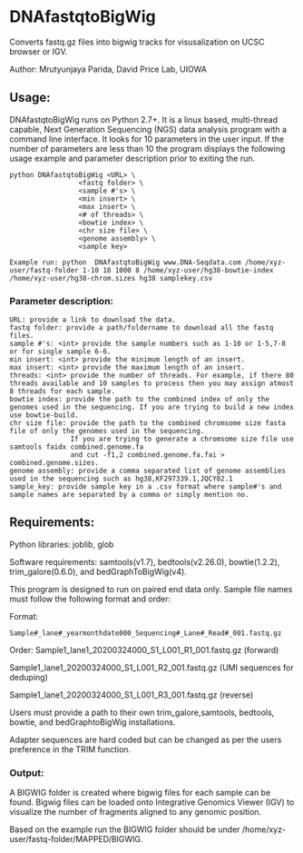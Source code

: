 # DNAfastqtoBigWig
Converts fastq.gz files into bigwig tracks for visusalization on UCSC browser or IGV.

Author: Mrutyunjaya Parida, David Price Lab, UIOWA

## Usage:
DNAfastqtoBigWig runs on Python 2.7+. It is a linux based, multi-thread capable, Next Generation Sequencing (NGS) data analysis program with a command line interface.
It looks for 10 parameters in the user input. If the number of parameters are less than 10 the program displays the following usage example and parameter description prior to exiting the run.
```
python DNAfastqtoBigWig <URL> \
                 <fastq folder> \
                 <sample #'s> \
                 <min insert> \
                 <max insert> \
                 <# of threads> \
                 <bowtie index> \
                 <chr size file> \
                 <genome assembly> \
                 <sample key>
                 
Example run: python  DNAfastqtoBigWig www.DNA-Seqdata.com /home/xyz-user/fastq-folder 1-10 18 1000 8 /home/xyz-user/hg38-bowtie-index /home/xyz-user/hg38-chrom.sizes hg38 samplekey.csv                 
```
### Parameter description:
```
URL: provide a link to download the data.
fastq folder: provide a path/foldername to download all the fastq files.
sample #'s: <int> provide the sample numbers such as 1-10 or 1-5,7-8 or for single sample 6-6.
min insert: <int> provide the minimum length of an insert.
max insert: <int> provide the maximum length of an insert.
threads: <int> provide the number of threads. For example, if there 80 threads available and 10 samples to process then you may assign atmost 8 threads for each sample.
bowtie index: provide the path to the combined index of only the genomes used in the sequencing. If you are trying to build a new index use bowtie-build.
chr size file: provide the path to the combined chromsome size fasta file of only the genomes used in the sequencing.
               If you are trying to generate a chromsome size file use samtools faidx combined.genome.fa
               and cut -f1,2 combined.genome.fa.fai > combined.genome.sizes.
genome assembly: provide a comma separated list of genome assemblies used in the sequencing such as hg38,KF297339.1,JQCY02.1
sample_key: provide sample key in a .csv format where sample#'s and sample names are separated by a comma or simply mention no.
```
## Requirements:
Python libraries: joblib, glob

Software requirements: samtools(v1.7), bedtools(v2.26.0), bowtie(1.2.2), trim_galore(0.6.0), and bedGraphToBigWig(v4).

This program is designed to run on paired end data only. Sample file names must follow the following format and order:

Format:
```
Sample#_lane#_yearmonthdate000_Sequencing#_Lane#_Read#_001.fastq.gz
```
Order:
Sample1_lane1_20200324000_S1_L001_R1_001.fastq.gz (forward)

Sample1_lane1_20200324000_S1_L001_R2_001.fastq.gz (UMI sequences for deduping)

Sample1_lane1_20200324000_S1_L001_R3_001.fastq.gz (reverse)

Users must provide a path to their own trim_galore,samtools, bedtools, bowtie, and bedGraphtoBigWig installations.

Adapter sequences are hard coded but can be changed as per the users preference in the TRIM function.

### Output:
A BIGWIG folder is created where bigwig files for each sample can be found. Bigwig files can be loaded onto Integrative Genomics Viewer (IGV) to visualize the number of fragments aligned to any genomic position.

Based on the example run the BIGWIG folder should be under /home/xyz-user/fastq-folder/MAPPED/BIGWIG.
